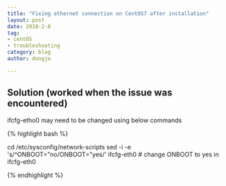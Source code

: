 ```yaml
---
title: "Fixing ethernet connection on CentOS7 after installation"
layout: post
date: 2018-2-8
tag:
- centOS
- troubleshooting
category: blog
author: dongjo

---
```


## Solution (worked when the issue was encountered)

ifcfg-etho0 may need to be changed using below commands

{% highlight bash %}

cd /etc/sysconfig/network-scripts
sed -i -e 's/^ONBOOT="no/ONBOOT="yes/' ifcfg-eth0 # change ONBOOT to yes in ifcfg-eth0

{% endhighlight %}